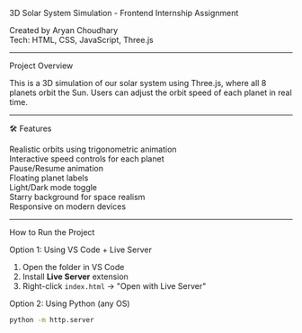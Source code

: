 3D Solar System Simulation - Frontend Internship Assignment

Created by Aryan Choudhary  
Tech: HTML, CSS, JavaScript, Three.js

---

Project Overview

This is a 3D simulation of our solar system using Three.js, where all 8 planets orbit the Sun. Users can adjust the orbit speed of each planet in real time.

---

🛠 Features

Realistic orbits using trigonometric animation  
Interactive speed controls for each planet  
Pause/Resume animation  
Floating planet labels  
Light/Dark mode toggle  
Starry background for space realism  
Responsive on modern devices  

---

How to Run the Project

Option 1: Using VS Code + Live Server

1. Open the folder in VS Code
2. Install **Live Server** extension
3. Right-click `index.html` → "Open with Live Server"

Option 2: Using Python (any OS)

```bash
python -m http.server

